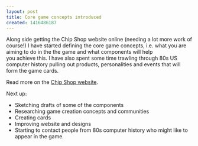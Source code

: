 ```yaml
---
layout: post
title: Core game concepts introduced
created: 1416486187
---
```



Along side getting the Chip Shop website online (needing a lot&nbsp;more&nbsp;work of course!) I have started defining the core game concepts, i.e. what you are aiming to do in&nbsp;the&nbsp;the&nbsp;game and what components will help you&nbsp;achieve&nbsp;this. I have also spent some time trawling through 80s US computer history pulling out products, personalities and events that will form the game cards.

Read more on the <a href="http://chipshopgame.com/" target="_blank">Chip Shop website</a>.

Next up:<ul><li>Sketching drafts of some of the components</li><li>Researching game creation concepts and communities</li><li>Creating cards</li><li>Improving website and designs</li><li>Starting to contact people from 80s computer history who might like to appear in the game.</li></ul>
